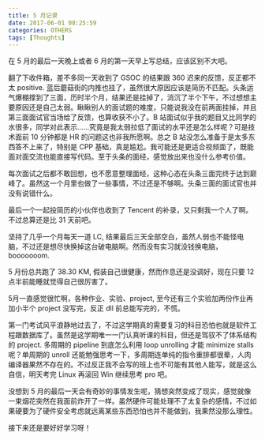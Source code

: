 ```yaml
---
title: 5 月记录
date: 2017-06-01 08:25:59
categories: OTHERS
tags: [Thoughts]
---
```


在 5 月的最后一天晚上或者 6 月的第一天早上写总结，应该区别不大吧。

翻了下收件箱，差不多同一天收到了 GSOC 的结果跟 360 迟来的反馈，反正都不太 positive. 蓝后蘑菇街的内推也挂了，虽然很大原因应该是简历不匹配。头条运气爆棚撑到了三面，历时半个月，结果还是挂掉了，消沉了半个下午，不过想想主要原因还是自己太弱。瞅瞅别人的面试题的难度，只能说我没在前两面挂掉，并且第三面面试官当场给了反馈，也算收获不小了。B 站面试似乎我的题目又比同学的水很多，同学对此表示……究竟是我太弱拉低了面试的水平还是怎么样呢？可是技术面前 10 分钟都是 HR 的问题这也非我所愿啊。总之 B 站没怎么准备于是太多东西答不上来了，特别是 CPP 基础，真是尴尬。我可能还是更适合视频面了，既能面对面交流也能直接写代码。至于头条的面经，感觉放出来也没什么参考价值。

<!--more-->

每次面试之后都不敢回想，也不愿意整理面经，这种心态在头条三面完终于达到巅峰了。虽然这一个月里也做了一些事情，不过还是不够啊。头条三面的面试官也并没有说错什么。

最后一个一起投简历的小伙伴也收到了 Tencent 的补录，又只剩我一个人了啊。不过总算还是比 31 天前吧。


坚持了几乎一个月每天一道 LC, 结果最后三天全部空白，虽然人弱也不能怪电脑，不过还是想尽快换掉这台破电脑啊。然而没有实习就没钱换电脑，booooooom.

5 月份总共跑了 38.30 KM, 假装自己很健康，然而作息还是没调好，现在只要 12 点半前能睡就觉得自己很厉害了。

5月一直感觉很忙啊，各种作业、实验、project, 至今还有三个实验加两份作业再加小半个 project 没写完，反正 dll 前总能写完的，不慌。

第一门考试风平浪静地过去了，不过这学期真的需要复习的科目恐怕也就是软件工程跟数据库了。虽然是这学期唯一一门认真听课的科目，但还是驾驭不了体系结构的 project. 多周期的 pipeline 到底怎么利用 loop unrolling 才能 minimize stalls 呢？单周期的 unroll 还能勉强思考一下，多周期连单纯的指令重排都很晕，人肉编译器果然不存在的。不过反正我不会写的班上也不可能有其他人能写，就是这么自信，明天考完 Linux 再滚回 Win 继续思考 pro 吧。

没想到 5 月的最后一天会有奇妙的事情发生呢，猜想突然变成了现实，感觉就像一束烟花突然在我面前炸开了一样。虽然硬件可能处理不了太复杂的感情，不过如果硬要为了硬件安全考虑就远离某些东西恐怕也并不能做到，我果然没那么理性。

接下来还是要好好学习呀！
